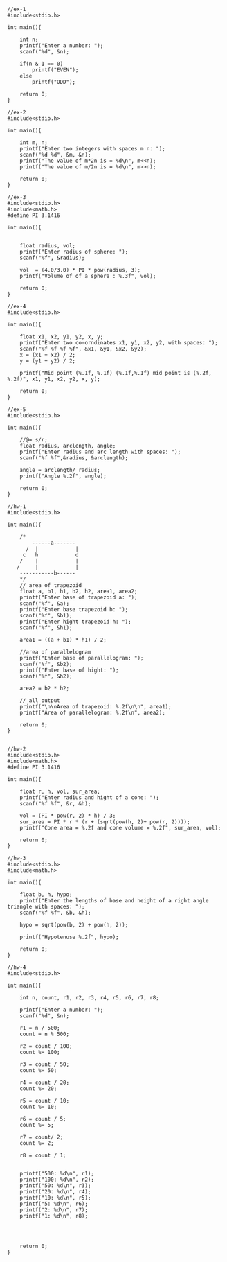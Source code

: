 

    //ex-1
    #include<stdio.h>
    
    int main(){
    
        int n;
        printf("Enter a number: ");
        scanf("%d", &n);
    
        if(n & 1 == 0)
            printf("EVEN");
        else
            printf("ODD");
    
        return 0;
    }
    
    //ex-2
    #include<stdio.h>
    
    int main(){
    
        int m, n;
        printf("Enter two integers with spaces m n: ");
        scanf("%d %d", &m, &n);
        printf("The value of m*2n is = %d\n", m<<n);
        printf("The value of m/2n is = %d\n", m>>n);
    
        return 0;
    }
    
    //ex-3
    #include<stdio.h>
    #include<math.h>
    #define PI 3.1416
    
    int main(){
    
    
        float radius, vol;
        printf("Enter radius of sphere: ");
        scanf("%f", &radius);
    
        vol  = (4.0/3.0) * PI * pow(radius, 3);
        printf("Volume of of a sphere : %.3f", vol);
    
        return 0;
    }
    
    //ex-4
    #include<stdio.h>
    
    int main(){
    
        float x1, x2, y1, y2, x, y;
        printf("Enter two co-orndinates x1, y1, x2, y2, with spaces: ");
        scanf("%f %f %f %f", &x1, &y1, &x2, &y2);
        x = (x1 + x2) / 2;
        y = (y1 + y2) / 2;
    
        printf("Mid point (%.1f, %.1f) (%.1f,%.1f) mid point is (%.2f, %.2f)", x1, y1, x2, y2, x, y);
    
        return 0;
    }
    
    //ex-5
    #include<stdio.h>
    
    int main(){
    
        //@= s/r;
        float radius, arclength, angle;
        printf("Enter radius and arc length with spaces: ");
        scanf("%f %f",&radius, &arclength);
    
        angle = arclength/ radius;
        printf("Angle %.2f", angle);
    
        return 0;
    }
    
    //hw-1
    #include<stdio.h>
    
    int main(){
    
        /*
            ------a-------
          /  |            |
         c   h            d
        /    |            |
       /     |            |
        -----------b------
        */
        // area of trapezoid
        float a, b1, h1, b2, h2, area1, area2;
        printf("Enter base of trapezoid a: ");
        scanf("%f", &a);
        printf("Enter base trapezoid b: ");
        scanf("%f", &b1);
        printf("Enter hight trapezoid h: ");
        scanf("%f", &h1);
    
        area1 = ((a + b1) * h1) / 2;
    
        //area of parallelogram
        printf("Enter base of parallelogram: ");
        scanf("%f", &b2);
        printf("Enter base of hight: ");
        scanf("%f", &h2);
    
        area2 = b2 * h2;
    
        // all output
        printf("\n\nArea of trapezoid: %.2f\n\n", area1);
        printf("Area of parallelogram: %.2f\n", area2);
    
        return 0;
    }
    
    
    //hw-2
    #include<stdio.h>
    #include<math.h>
    #define PI 3.1416
    
    int main(){
    
        float r, h, vol, sur_area;
        printf("Enter radius and hight of a cone: ");
        scanf("%f %f", &r, &h);
    
        vol = (PI * pow(r, 2) * h) / 3;
        sur_area = PI * r * (r + (sqrt(pow(h, 2)+ pow(r, 2))));
        printf("Cone area = %.2f and cone volume = %.2f", sur_area, vol);
    
        return 0;
    }
    
    //hw-3
    #include<stdio.h>
    #include<math.h>
    
    int main(){
    
        float b, h, hypo;
        printf("Enter the lengths of base and height of a right angle triangle with spaces: ");
        scanf("%f %f", &b, &h);
    
        hypo = sqrt(pow(b, 2) + pow(h, 2));
    
        printf("Hypotenuse %.2f", hypo);
    
        return 0;
    }
    
    //hw-4
    #include<stdio.h>
    
    int main(){
    
        int n, count, r1, r2, r3, r4, r5, r6, r7, r8;
    
        printf("Enter a number: ");
        scanf("%d", &n);
    
        r1 = n / 500;
        count = n % 500;
    
        r2 = count / 100;
        count %= 100;
    
        r3 = count / 50;
        count %= 50;
    
        r4 = count / 20;
        count %= 20;
    
        r5 = count / 10;
        count %= 10;
    
        r6 = count / 5;
        count %= 5;
    
        r7 = count/ 2;
        count %= 2;
    
        r8 = count / 1;
    
    
        printf("500: %d\n", r1);
        printf("100: %d\n", r2);
        printf("50: %d\n", r3);
        printf("20: %d\n", r4);
        printf("10: %d\n", r5);
        printf("5: %d\n", r6);
        printf("2: %d\n", r7);
        printf("1: %d\n", r8);
    
    
    
    
        return 0;
    }


